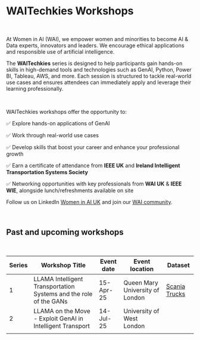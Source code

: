 # WAITechkies Workshops


<br>

At Women in AI (WAI), we empower women and minorities to become AI & Data experts, innovators and leaders. We encourage ethical applications and responsible use of artificial intelligence.

The __WAITechkies__ series is designed to help participants gain hands-on skills in high-demand tools and technologies such as GenAI, Python, Power BI, Tableau, AWS, and more. Each session is structured to tackle real-world use cases and ensures attendees can immediately apply and leverage their learning professionally.


<br>

WAITechkies workshops offer the opportunity to:

✅ Explore hands-on applications of GenAI

✅ Work through real-world use cases

✅ Develop skills that boost your career and enhance your professional growth

✅ Earn a certificate of attendance from __IEEE UK__ and __Ireland Intelligent Transportation Systems Society__

✅ Networking opportunities with key professionals from __WAI UK__ & __IEEE WIE__, alongside lunch/refreshments available on site


Follow us on LinkedIn [Women in AI UK](https://uk.linkedin.com/showcase/womeninaiuk/) and join our [WAI community](https://www.womeninai.co/wai-member-registration).

<br>

## Past and upcoming workshops

<br>

| Series | Workshop Title                                                    | Event date | Event location                  |  Dataset
|--------|-------------------------------------------------------------------|------------|---------------------------------|-------
| 1      | LLAMA Intelligent Transportation Systems and the role of the GANs | 15-Apr-25  | Queen Mary University of London | [Scania Trucks](https://archive.ics.uci.edu/dataset/414/ida2016challenge)
| 2      | LLAMA on the Move - Exploit GenAI in Intelligent Transport        | 14-Jul-25  | University of West London       |   
|        |                                                                   |            |                                 |   





